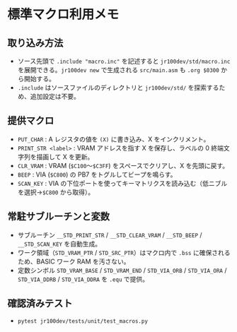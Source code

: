 # 標準マクロ利用メモ

## 取り込み方法
- ソース先頭で `.include "macro.inc"` を記述すると `jr100dev/std/macro.inc` を展開できる。`jr100dev new` で生成される `src/main.asm` も `.org $0300` から開始する。
- `.include` はソースファイルのディレクトリと `jr100dev/std/` を探索するため、追加設定は不要。

## 提供マクロ
- `PUT_CHAR` : A レジスタの値を `(X)` に書き込み、X をインクリメント。
- `PRINT_STR <label>` : VRAM アドレスを指す X を保存し、ラベルの 0 終端文字列を描画して X を更新。
- `CLR_VRAM` : VRAM (`$C100`〜`$C3FF`) をスペースでクリアし、X を先頭に戻す。
- `BEEP` : VIA (`$C800`) の PB7 をトグルしてビープを鳴らす。
- `SCAN_KEY` : VIA の下位ポートを使ってキーマトリクスを読み込む（低ニブルを選択→`$C800` から取得）。

## 常駐サブルーチンと変数
- サブルーチン `__STD_PRINT_STR` / `__STD_CLEAR_VRAM` / `__STD_BEEP` / `__STD_SCAN_KEY` を自動生成。
- ワーク領域（`STD_VRAM_PTR` / `STD_SRC_PTR`）はマクロ内で `.bss` に確保されるため、BASIC ワーク RAM を汚さない。
- 定数シンボル `STD_VRAM_BASE` / `STD_VRAM_END` / `STD_VIA_ORB` / `STD_VIA_ORA` / `STD_VIA_DDRB` / `STD_VIA_DDRA` を `.equ` で提供。

## 確認済みテスト
- `pytest jr100dev/tests/unit/test_macros.py`
